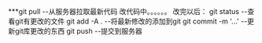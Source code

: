 ﻿***git pull --从服务器拉取最新代码
改代码中。。。。。。
改完以后：
git status --查看git有更改的文件
git add -A . --将最新修改的添加到git
git commit -m '...' --更新git库更改的东西
git push --提交到服务器
